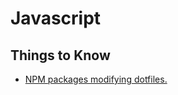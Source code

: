 # Javascript

## Things to Know
- [NPM packages modifying dotfiles.](https://twitter.com/garybernhardt/status/1062760973457514496)

